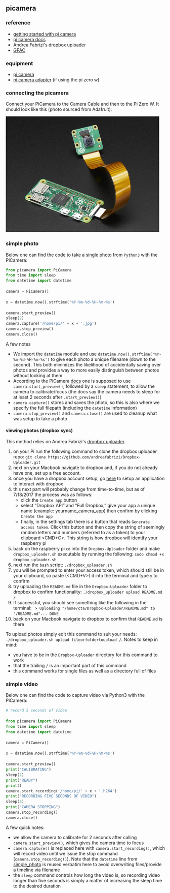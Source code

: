 ## picamera

### reference
* [getting started with pi camera](https://www.raspberrypi.org/learning/getting-started-with-picamera/worksheet/)
* [pi camera docs](https://picamera.readthedocs.io/en/release-1.13/)
* Andrea Fabrizi's [dropbox uploader](https://github.com/andreafabrizi/Dropbox-Uploader)
* [GPAC](https://gpac.wp.imt.fr/mp4box/mp4box-documentation/)


### equipment
* [pi camera](https://www.adafruit.com/product/3099)
* [pi camera adapter](https://www.adafruit.com/product/3157) (if using the pi zero w)


### connecting the picamera

Connect your PiCamera to the Camera Cable and then to the Pi Zero W. It should look like this (photo sourced from Adafruit):

<img src="/media/pizero_hookup_example.jpeg" width="485" height="364">


### simple photo

Below one can find the code to take a single photo from `Python3` with the PiCamera:

```python
from picamera import PiCamera
from time import sleep
from datetime import datetime

camera = PiCamera()

x = datetime.now().strftime('%Y-%m-%d-%H-%m-%s')

camera.start_preview()
sleep(2)
camera.capture('/home/pi/' + x + '.jpg')
camera.stop_preview()
camera.close()
```

A few notes

* We import the `datetime` module and use `datetime.now().strftime('%Y-%m-%d-%H-%m-%s')` to give each photo a unique filename (down to the second). This both minimizes the likelihood of accidentally saving over photos and provides a way to more easily distinguish between photos without looking at them
* According to the PiCamera [docs](https://picamera.readthedocs.io/en/release-1.13/index.html#) one is supposed to use `camera.start_preview()`, followed by a `sleep` statement, to allow the camera to calibrate/focus (the docs say the camera needs to sleep for at least 2 seconds after `.start_preview()`)
* `camera.capture()` stores and saves the photo, so this is also where we specify the full filepath (including the `datetime` information)
* `camera.stop_preview()` and `camera.close()` are used to cleanup what was setup to take a photo


#### viewing photos (dropbox sync)

This method relies on Andrea Fabrizi's [dropbox uploader](https://github.com/andreafabrizi/Dropbox-Uploader).

1. on your Pi run the following command to clone the dropbox uploader repo: `git clone https://github.com/andreafabrizi/Dropbox-Uploader.git`
2. next on your Macbook navigate to dropbox and, if you do not already have one, set up a free account.
3. once you have a dropbox account setup, go [here](https://www.dropbox.com/developers/apps) to setup an application to interact with dropbox
4. this next part will probably change from time-to-time, but as of 7/18/2017 the process was as follows:
    * click  the `Create app` button
    * select “Dropbox API” and “Full Dropbox,” give your app a unique name (example: yourname_camera_app) then confirm by clicking `Create the app`
    * finally, in the settings tab there is a button that reads `Generate access token`. Click this button and then copy the string of seemingly random letters and numbers (referred to as a token) to your clipboard <CMD+C>. This string is how dropbox will identify your raspberry pi
5. back on the raspberry pi `cd` into the `Dropbox-Uploader` folder and make `dropbox_uploader.sh` executable by running the following: `sudo chmod +x dropbox_uploader.sh`
6. next run the `bash` script: `./dropbox_uploader.sh`
7. you will be prompted to enter your access token, which should still be in your clipboard, so paste (<CMD+V>) it into the terminal and type `y` to confirm
8. try uploading the `README.md` file in the `Dropbox-Uploader` folder to dropbox to confirm functionality: `./dropbox_uploader upload README.md /`
9. If successful, you should see something like the following in the terminal: ` > Uploading "/home/cta/Dropbox-Uploader/README.md" to "/README.md"... DONE`
10. back on your Macbook navigate to dropbox to confirm that `README.md` is there

To upload photos simply edit this command to suit your needs: `./dropbox_uploader.sh upload fileorfoldertoupload /`. Notes to keep in mind:

* you have to be in the `Dropbox-Uploader` directory for this command to work
* that the trailing `/` is an important part of this command
* this command works for single files as well as a directory full of files


### simple video

Below one can find the code to capture video via Python3 with the PiCamera:

```python
# record 5 seconds of video

from picamera import PiCamera
from time import sleep
from datetime import datetime

camera = PiCamera()

x = datetime.now().strftime('%Y-%m-%d-%H-%m-%s')

camera.start_preview()
print("CALIBRATING")
sleep(2)
print("READY")
print()
camera.start_recording('/home/pi/' + x + '.h264')
print("RECORDING FIVE SECONDS OF VIDEO")
sleep(5)
print("CAMERA STOPPING")
camera.stop_recording()
camera.close()
```

A few quick notes:

* we allow the camera to calibrate for 2 seconds after calling `camera.start_preview()`, which gives the camera time to focus
* `camera.capture()` is replaced here with `camera.start_recording()`, which will record video until we issue the stop command (`camera.stop_recording()`). Note that the `datetime` line from [simple_photo](https://github.com/caseyanderson/sousveillance/blob/master/scripts/simple_photo.py) is reused verbatim here to avoid overwriting files/provide a timeline via filename
* the `sleep` command controls how long the video is, so recording video longer than five seconds is simply a matter of increasing the sleep time to the desired duration
